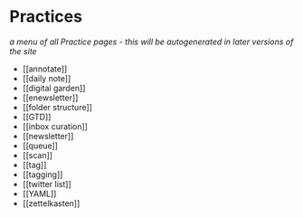 # Practices

_a menu of all Practice pages - this will be autogenerated in later versions of the site_

- [[annotate]]
- [[daily note]]
- [[digital garden]]
- [[enewsletter]]
- [[folder structure]]
- [[GTD]]
- [[inbox curation]]
- [[newsletter]]
- [[queue]]
- [[scan]]
- [[tag]]
- [[tagging]]
- [[twitter list]]
- [[YAML]]
- [[zettelkasten]]
